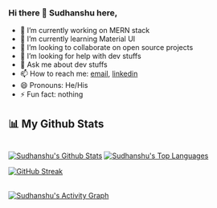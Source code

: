 ### Hi there 👋 Sudhanshu here,

<!--
**sudhanshu1309/sudhanshu1309** is a ✨ _special_ ✨ repository because its `README.md` (this file) appears on your GitHub profile.

Here are some ideas to get you started:
-->

- 🔭 I’m currently working on MERN stack
- 🌱 I’m currently learning Material UI
- 👯 I’m looking to collaborate on open source projects
- 🤔 I’m looking for help with dev stuffs
- 💬 Ask me about dev stuffs
- 📫 How to reach me: <a href="mailto:sudhanshutripathi008@gmail.com">email</a>, <a href="https://www.linkedin.com/in/sudhanshu-tripathi-624694208/">linkedin<a/>
- 😄 Pronouns: He/His
- ⚡ Fun fact: nothing

## 📊 My Github Stats
<br/>
  <a href="https://github.com/sudhanshu1309/github-readme-stats"><img alt="Sudhanshu's Github Stats" src="https://github-readme-stats.vercel.app/api?username=sudhanshu1309&show_icons=true&count_private=true&theme=react&hide_border=true&bg_color=0D1117" /></a>
  <a href="https://github.com/sudhnshu1309/github-readme-stats"><img alt="Sudhanshu's Top Languages" src="https://github-readme-stats.vercel.app/api/top-langs/?username=sudhanshu1309&langs_count=8&count_private=true&layout=compact&theme=react&hide_border=true&bg_color=0D1117" /></a>
<br/>

  [![GitHub Streak](https://github-readme-streak-stats.herokuapp.com/?user=sudhanshu1309&theme=black-ice&hide_border=true&stroke=0000&background=060A0CD0)](https://git.io/streak-stats)
  
  
<br/>
  <a href="https://github.com/sudhanshu1309/github-readme-activity-graph"><img alt="Sudhanshu's Activity Graph" src="https://activity-graph.herokuapp.com/graph?username=sudhanshu1309&bg_color=0D1117&color=5BCDEC&line=5BCDEC&point=FFFFFF&hide_border=true" /></a>
<br/>
<br/>
